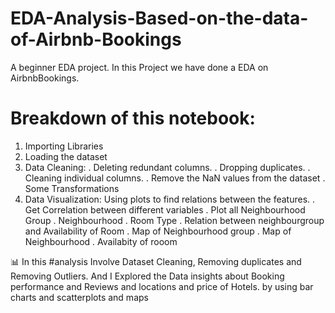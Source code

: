 # EDA-Analysis-Based-on-the-data-of-Airbnb-Bookings
A beginner EDA project. In this Project we have done a EDA on AirbnbBookings.
# Breakdown of this notebook:
1. Importing Libraries
2. Loading the dataset
3. Data Cleaning:
. Deleting redundant columns.
. Dropping duplicates.
. Cleaning individual columns.
. Remove the NaN values from the dataset
. Some Transformations
4. Data Visualization: Using plots to find relations between the features.
. Get Correlation between different variables
. Plot all Neighbourhood Group
. Neighbourhood
. Room Type
. Relation between neighbourgroup and Availability of Room
. Map of Neighbourhood group
. Map of Neighbourhood
. Availabity of rooom

📊 In this #analysis Involve Dataset Cleaning, Removing duplicates and Removing Outliers. And I Explored the Data insights about Booking performance and Reviews and locations and price of Hotels. by using bar charts and scatterplots and maps

